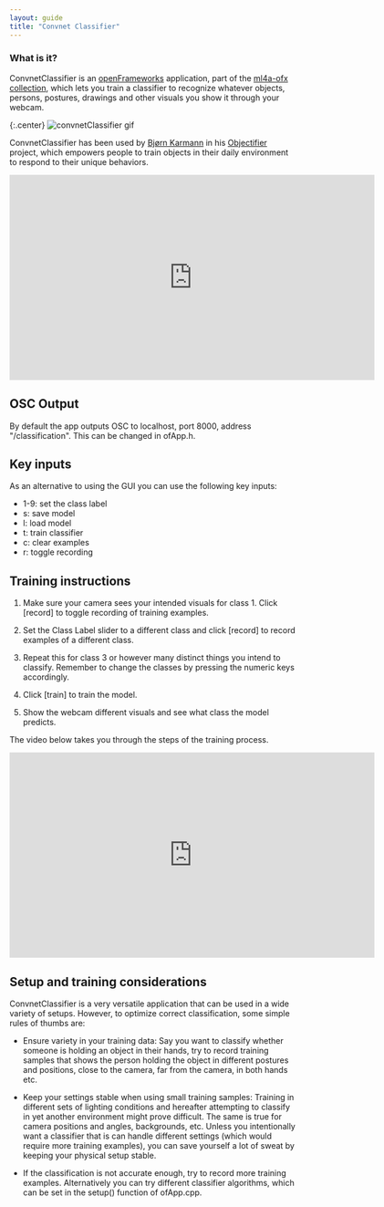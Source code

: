 ```yaml
---
layout: guide
title: "Convnet Classifier"
---
```

### What is it?

ConvnetClassifier is an [openFrameworks](http://www.openframeworks.cc) application, part of the [ml4a-ofx collection](https://github.com/ml4a/ml4a-ofx/), which lets you train a classifier to recognize whatever objects, persons, postures, drawings and other visuals you show it through your webcam. 

{:.center}
![convnetClassifier gif](http://andreasrefsgaard.dk/wp-content/uploads/2017/04/ConvnetClassifier.gif)

ConvnetClassifier has been used by [Bjørn Karmann](http://bjoernkarmann.dk/) in his [Objectifier](http://bjoernkarmann.dk/objectifier) project, which empowers people to train objects in their daily environment to respond to their unique behaviors.

<center>
<iframe src="https://player.vimeo.com/video/195086230" width="640" height="360" frameborder="0" webkitallowfullscreen mozallowfullscreen allowfullscreen></iframe>
</center>


## OSC Output
By default the app outputs OSC to localhost, port 8000, address "/classification". This can be changed in ofApp.h.


## Key inputs
As an alternative to using the GUI you can use the following key inputs:

* 1-9: set the class label
* s: save model
* l: load model
* t: train classifier
* c: clear examples
* r: toggle recording


## Training instructions

1. Make sure your camera sees your intended visuals for class 1. Click [record] to toggle recording of training examples.

2. Set the Class Label slider to a different class and click [record] to record examples of a different class.

3. Repeat this for class 3 or however many distinct things you intend to classify. Remember to change the classes by pressing the numeric keys accordingly. 

4. Click [train] to train the model.

5. Show the webcam different visuals and see what class the model predicts.

The video below takes you through the steps of the training process.

<center>
<iframe src="https://player.vimeo.com/video/213055485" width="640" height="360" frameborder="0" webkitallowfullscreen mozallowfullscreen allowfullscreen></iframe>
</center>


## Setup and training considerations
ConvnetClassifier is a very versatile application that can be used in a wide variety of setups. However, to optimize correct classification, some simple rules of thumbs are:

* Ensure variety in your training data: Say you want to classify whether someone is holding an object in their hands, try to record training samples that shows the person holding the object in different postures and positions, close to the camera, far from the camera, in both hands etc. 

* Keep your settings stable when using small training samples: Training in different sets of lighting conditions and hereafter attempting to classify in yet another environment might prove difficult. The same is true for camera positions and angles, backgrounds, etc. Unless you intentionally want a classifier that is can handle different settings (which would require more training examples), you can save yourself a lot of sweat by keeping your physical setup stable. 

* If the classification is not accurate enough, try to record more training examples. Alternatively you can try different classifier algorithms, which can be set in the setup() function of ofApp.cpp.
